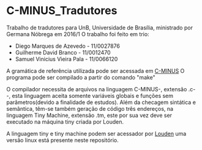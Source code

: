 # C-MINUS_Tradutores

Trabalho de tradutores para UnB, Universidade de Brasília, ministrado por Germana Nóbrega em 2016/1
O trabalho foi feito em trio:
* Diego Marques de Azevedo - 11/0027876
* Guilherme David Branco - 11/0012470
* Samuel Vinicius Vieira Pala - 11/0066120

A gramática de referência utilizada pode ser acessada em [C-MINUS](http://www.sierranevada.edu/snow/ExamplesX/C-Syntax.pdf)
O programa pode ser compilado a partir do comando "make"

O compilador necessita de arquivos na linguagem C-MINUS-, extensão .c--, esta linguagem aceita somente variáveis globais e funções sem parâmetros(devido a finalidade de estudos).
Além da checagem sintática e semântica, têm-se também geração de código três endereços, na linguagem Tiny Machine, extensão .tm, este por sua vez deve ser executado na máquina tiny criada por Louden.

A linguagem tiny e tiny machine podem ser acessador por [Louden](http://www.cs.sjsu.edu/~louden/cmptext/) uma versão linux está presente neste repositório.
